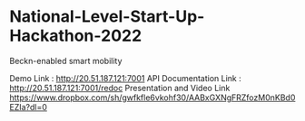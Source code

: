 # National-Level-Start-Up-Hackathon-2022

Beckn-enabled smart mobility

Demo Link : http://20.51.187.121:7001 
API Documentation Link : http://20.51.187.121:7001/redoc 
Presentation and Video Link https://www.dropbox.com/sh/gwfkfle6vkohf30/AABxGXNgFRZfozM0nKBd0EZIa?dl=0
